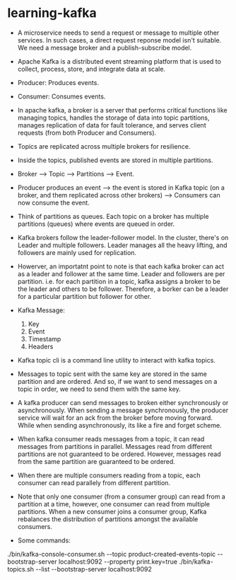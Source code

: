 # learning-kafka
- A microservice needs to send a request or message to multiple other services. In such cases, a direct request reponse model isn't suitable. We need a message broker and a publish-subscribe model.

- Apache Kafka is a distributed event streaming platform that is used to collect, process, store, and integrate data at scale.
- Producer: Produces events.
- Consumer: Consumes events.
- In apache kafka, a broker is a server that performs critical functions like managing topics, handles the storage of data into
topic partitions, manages replication of data for fault tolerance, and serves client requests (from both Producer and Consumers).
- Topics are replicated across multiple brokers for resilience.
- Inside the topics, published events are stored in multiple partitions.
- Broker --> Topic --> Partitions --> Event.
- Producer produces an event --> the event is stored in Kafka topic (on a broker, and them replicated across other brokers) --> Consumers can now consume the event.
- Think of partitions as queues. Each topic on a broker has multiple partitions (queues) where events are queued in order.
- Kafka brokers follow the leader-follower model. In the cluster, there's on Leader and multiple followers. Leader manages
all the heavy lifting, and followers are mainly used for replication.
- Howerver, an importatnt point to note is that each kafka broker can act as a leader and follower at the same time. Leader and followers are per partition. i.e. for each partition in a topic, kafka assigns a broker to be the leader and others to be follower. Therefore, a borker can be a leader for a particular partition but follower for other.

- Kafka Message:
	1. Key
	2. Event
	3. Timestamp
	4. Headers

- Kafka topic cli is a command line utility to interact with kafka topics.
- Messages to topic sent with the same key are stored in the same partition and are ordered. And so,
if we want to send messages on a topic in order, we need to send them with the same key.

- A kafka producer can send messages to broken either synchronously or asynchronously. When sending a message synchronously, the producer service will wait for an ack from the broker before moving forward. While when sending asynchronously, its like a fire and forget scheme.

- When kafka consumer reads messages from a topic, it can read messages from partitions in parallel.
  Messages read from different partitions are not guaranteed to be ordered. However, messages
  read from the same partition are guaranteed to be ordered.

- When there are multiple consumers reading from a topic, each consumer can read
  parallely from different partition.

- Note that only one consumer (from a consumer group) can read from a partition at a time, however, one consumer
  can read from multiple partitions. When a new consumer joins a consumer group, Kafka
  rebalances the distribution of partitions amongst the available consumers.

- Some commands:

./bin/kafka-console-consumer.sh --topic product-created-events-topic --bootstrap-server localhost:9092 --property print.key=true
./bin/kafka-topics.sh --list --bootstrap-server localhost:9092

